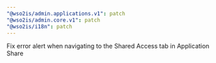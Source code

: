 ```yaml
---
"@wso2is/admin.applications.v1": patch
"@wso2is/admin.core.v1": patch
"@wso2is/i18n": patch
---
```


Fix error alert when navigating to the Shared Access tab in Application Share
